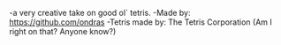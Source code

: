 -a very creative take on good ol´ tetris. 
-Made by: https://github.com/ondras
-Tetris made by: The Tetris Corporation (Am I right on that? Anyone know?)
